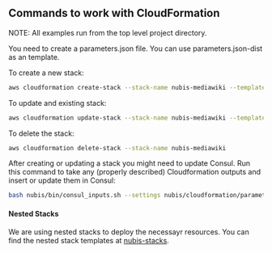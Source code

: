 ﻿## Commands to work with CloudFormation

NOTE: All examples run from the top level project directory.

You need to create a parameters.json file. You can use parameters.json-dist as an template.

To create a new stack:
```bash
aws cloudformation create-stack --stack-name nubis-mediawiki --template-body file://nubis/cloudformation/main.json --parameters file://nubis/cloudformation/parameters.json
```

To update and existing stack:
```bash
aws cloudformation update-stack --stack-name nubis-mediawiki --template-body file://nubis/cloudformation/main.json --parameters file://nubis/cloudformation/parameters.json
```

To delete the stack:
```bash
aws cloudformation delete-stack --stack-name nubis-mediawiki
```

After creating or updating a stack you might need to update Consul. Run this command to take any (properly described) Cloudformation outputs and insert or update them in Consul:
```bash
bash nubis/bin/consul_inputs.sh --settings nubis/cloudformation/parameters.json get-and-update
```

#### Nested Stacks

We are using nested stacks to deploy the necessayr resources. You can find the nested stack templates at [nubis-stacks](https://github.com/Nubisproject/nubis-stacks).